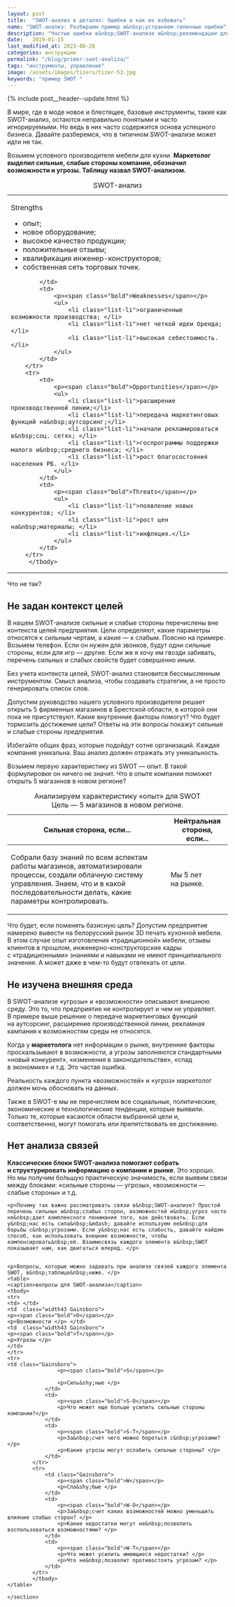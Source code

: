 ```yaml
---
layout: post
title:  "SWOT-анализ в деталях: Ошибки и как их избежать"
name: "SWOT-анализ: Разбираем пример и&nbsp;устраняем типичные ошибки"
description: "Частые ошибки в&nbsp;SWOT-анализе и&nbsp;рекомендации для их&nbsp;коррекции. Примеры и&nbsp;советы от&nbsp;консультанта по&nbsp;маркетингу и&nbsp;стратегии."
date:   2019-01-15
last_modified_at: 2023-08-20
categories: инструкции
permalink: "/blog/primer-swot-analiza/"
tags: "инструменты, управление"
image: /assets/images/tizers/tizer-53.jpg
keywords: "пример SWOT "
---
```



{% include post__header--update.html %}

<p>В&nbsp;мире, где в&nbsp;моде новое и&nbsp;блестящее, базовые инструменты, такие как SWOT-анализ, остаются неправильно понятыми и&nbsp;часто игнорируемыми. Но&nbsp;ведь в&nbsp;них часто содержится основа успешного бизнеса. Давайте разберемся, что в&nbsp;типичном SWOT-анализе может идти не&nbsp;так. </p>
<p>Возьмем условного производителя мебели для кухни. <strong>Маркетолог выделил сильные, слабые стороны компании, обозначил возможности и&nbsp;угрозы. Таблицу назвал SWOT-анализом.</strong> </p>
<table>
<caption>SWOT-анализ</caption>
<tbody>
	<tr>
			<td>
			<p><span class="bold">Strengths</span></p>
				<ul>
					<li class="list-li">опыт;</li>
					<li class="list-li">новое оборудование;</li>
					<li class="list-li">высокое качество продукции;</li>
					<li class="list-li">положительные отзывы;</li>
					<li class="list-li">квалификация инженер-конструкторов;</li>
					<li class="list-li">собственная сеть торговых точек. </li>
 				</ul>
			
				
 			</td>
			<td>
				<p><span class="bold">Weaknesses</span></p>
				<ul>
					<li class="list-li">ограниченные возможности производства; </li>
					<li class="list-li">нет четкой идеи бренда; </li>
					<li class="list-li">высокая себестоимость. </li>
 				</ul>
 			</td>
 		</tr>
		<tr>
			<td>
				<p><span class="bold">Opportunities</span></p>
				<ul>
					<li class="list-li">расширение производственной линии;</li>
					<li class="list-li">передача маркетинговых функций на&nbsp;аутсорсинг;</li>
					<li class="list-li">начали рекламироваться в&nbsp;соц. сетях; </li>
					<li class="list-li">госпрограммы поддержки малого и&nbsp;среднего бизнеса; </li>
					<li class="list-li">рост благосостояния населения РБ. </li>
 				</ul>
 			</td>
			<td>
				<p><span class="bold">Threats</span></p>
				<ul>
					<li class="list-li">появление новых конкурентов; </li>
					<li class="list-li">рост цен на&nbsp;материалы; </li>
					<li class="list-li">инфляция.</li>
 				</ul>
 			</td>
 		</tr>
		 </tbody>
 </table>

<p>Что не&nbsp;так? </p>



<section class="row-gap--m">
<h2 class="section__title h1 bold ">Не&nbsp;задан контекст целей </h2>
<p>В&nbsp;нашем SWOT-анализе сильные и&nbsp;слабые стороны перечислены вне контекста целей предприятия. Цели определяют, какие параметры относятся к&nbsp;сильным чертам, а&nbsp;какие&nbsp;— к&nbsp;слабым. Поясню на&nbsp;примере. Возьмем телефон. Если он&nbsp;нужен для звонков, будут одни сильные стороны, если для игр&nbsp;— другие. Если&nbsp;же я&nbsp;хочу им&nbsp;гвозди забивать, перечень сильных и&nbsp;слабых свойств будет совершенно иным. </p>

<p>Без&nbsp;учета контекста целей, SWOT-анализ становится бессмысленным инструментом. Смысл анализа, чтобы создавать стратегии, а&nbsp;не&nbsp;просто генерировать список слов. </p>
<p>Допустим руководство нашего условного производителя решает открыть 5&nbsp;фирменных магазинов в&nbsp;Брестской области, в&nbsp;которой они пока не&nbsp;присутствуют. Какие внутренние факторы помогут? Что будет тормозить достижение цели? Ответы на&nbsp;эти вопросы покажут сильные и&nbsp;слабые стороны предприятия. </p>
<p class="post__note">Избегайте общих фраз, которые подойдут сотне организаций. Каждая компания уникальна. Ваш анализ должен отражать эту уникальность.  </p>
<p>Возьмем первую характеристику из&nbsp;SWOT&nbsp;— опыт. В&nbsp;такой формулировке он&nbsp;ничего не&nbsp;значит. Что в&nbsp;опыте компании поможет открыть 5&nbsp;магазинов в&nbsp;новом регионе? </p>

<table>
<caption>Анализируем характеристику &laquo;опыт&raquo; для SWOT <br/>
Цель&nbsp;— 5&nbsp;магазинов в&nbsp;новом регионе. </caption>
<thead>
<tr>
<th class="width50">Сильная сторона, если... </th>
<th class="width50">Нейтральная сторона, если...</th>
</tr>
</thead>
<tbody>
<tr>
<td>
	<p>Cобрали базу знаний по&nbsp;всем аспектам работы магазинов, автоматизировали процессы, создали облачную систему управления. Знаем, что и&nbsp;в&nbsp;какой последовательности делать, какие параметры контролировать. </p>
</td>
<td>
<p>Мы&nbsp;5&nbsp;лет на&nbsp;рынке. </p>
</td>
</tr>
</tbody>
</table>


<p>Что будет, если поменять базисную цель? Допустим предприятие намерено вывести на&nbsp;белорусский рынок 3D&nbsp;печать кухонной мебели. В&nbsp;этом случае опыт изготовления «традиционной» мебели, отзывы клиентов в&nbsp;прошлом, инженерно-конструкторские кадры с&nbsp;«традиционными» знаниями и&nbsp;навыками не&nbsp;имеют принципиального значения. А&nbsp;может даже в&nbsp;чем-то будут отвлекать от&nbsp;цели. </p>
</section>


<section class="row-gap--m">
<h2 class="section__title h1 bold ">Не&nbsp;изучена внешняя среда </h2>
<p>В&nbsp;SWOT-анализе «угрозы» и&nbsp;«возможности» описывают внешнюю среду. Это&nbsp;то, что предприятие не&nbsp;контролирует и&nbsp;чем не&nbsp;управляет. В&nbsp;примере выше решение о&nbsp;передаче маркетинговых функций на&nbsp;аутсорсинг, расширение производственной линии, рекламная кампания к&nbsp;возможностям среды не&nbsp;относятся. </p>
<p>Когда у&nbsp;<b>маркетолога</b> нет информации о&nbsp;рынке, внутренние факторы проскальзывают в&nbsp;возможности, а&nbsp;угрозы заполняются стандартными «новый конкурент», «изменения в&nbsp;законодательстве», «спад в&nbsp;экономике» и&nbsp;т.д. Это частая ошибка. </p>
<p class="post__note">Реальность каждого пункта «возможностей» и&nbsp;«угроз» маркетолог должен мочь обосновать на&nbsp;данных. </p>
<p>Также в&nbsp;SWOT-е мы&nbsp;не&nbsp;перечисляем все социальные, политические, экономические и&nbsp;технологические тенденции, которые выявили. Только&nbsp;те, которые касаются области выбранной цели&nbsp;и, соответственно, могут помогать или препятствовать ее&nbsp;достижению. </p>
</section>


<section class="row-gap--m">
	<h2 class="section__title h1 bold ">Нет анализа связей </h2>
	<p><strong>Классические блоки SWOT-анализа помогают собрать и&nbsp;структурировать информацию о&nbsp;компании и&nbsp;рынке</strong>. Это хорошо. Но&nbsp;мы&nbsp;получим бо&#x301;льшую практическую значимость, если выявим связи между блоками: «сильные стороны&nbsp;— угрозы», «возможности&nbsp;— слабые стороны» и&nbsp;т.д. </p>

	<p>Почему так важно рассматривать связи в&nbsp;SWOT-анализе? Простой перечень сильных и&nbsp;слабых сторон, возможностей и&nbsp;угроз часто не&nbsp;дает комплексного понимания того, как действовать. Если у&nbsp;нас есть сила&nbsp;&mdash; давайте используем ее&nbsp;для борьбы с&nbsp;угрозами. Если у&nbsp;нас есть слабость, давайте найдем способ, как использовать внешние возможности, чтобы компенсировать&nbsp;её. Взаимосвязь каждого элемента в&nbsp;SWOT показывает нам, как двигаться вперед. </p>


	<p>Вопросы, которые можно задавать при анализе связей каждого элемента SWOT, в&nbsp;таблице&nbsp;ниже. </p>
	<table>
	<caption>вопросы для SWOT-анализа</caption>
	<tbody>
	<tr>
	<td> </td>
	<td  class="width43 Gainsboro">
	<p><span class="bold">O</span></p>
	<p>Возможности </p> </td>
	<td  class="width43 Gainsboro">
	<p><span class="bold">T</span></p>
	<p>Угрозы </p>
	</td>
	</tr>
	<tr>
	<td class="Gainsboro">
					<p><span class="bold">S</span></p>
					
					<p>Силь&shy;ные </p>
				</td>
				<td>
					<p><span class="bold">S-O</span></p>
					<p>Что может еще больше усилить сильные стороны компании?</p>
				</td>
				<td>
					<p><span class="bold">S-T</span></p>
					<p>За&nbsp;счет чего можно бороться с&nbsp;угрозами? </p>
					<p>Какие угрозы могут ослабить сильные стороны? </p>
				</td>
			</tr>
			<tr>
				<td class="Gainsboro">
					<p><span class="bold">W</span></p>
					<p>Сла&shy;бые </p>
				</td>
				<td>
					<p><span class="bold">W-O</span></p>
					<p>За&nbsp;счет каких возможностей можно уменьшить влияние слабых сторон? </p>
					<p>Какие недостатки могут не&nbsp;позволить воспользоваться возможностями? </p>
				</td>
				<td>
					<p><span class="bold">W-T</span></p>
					<p>Что может усилить имеющиеся недостатки? </p>
					<p>Что не&nbsp;позволит противостоять угрозам? </p>
				</td>
			</tr>
			</tbody>
	</table>

	</section>